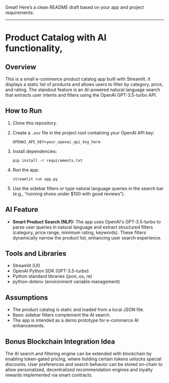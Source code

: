 Great! Here’s a clean README draft based on your app and project requirements:

---

# Product Catalog with AI functionality,

## Overview

This is a small e-commerce product catalog app built with Streamlit. It displays a static list of products and allows users to filter by category, price, and rating. The standout feature is an AI-powered natural language search that extracts user intents and filters using the OpenAI GPT-3.5-turbo API.

## How to Run

1. Clone this repository.
2. Create a `.env` file in the project root containing your OpenAI API key:

   ```
   OPENAI_API_KEY=your_openai_api_key_here
   ```
3. Install dependencies:

   ```
   pip install -r requirements.txt
   ```
4. Run the app:

   ```
   streamlit run app.py
   ```
5. Use the sidebar filters or type natural language queries in the search bar (e.g., “running shoes under \$100 with good reviews”).

## AI Feature

* **Smart Product Search (NLP):** The app uses OpenAI's GPT-3.5-turbo to parse user queries in natural language and extract structured filters (category, price range, minimum rating, keywords). These filters dynamically narrow the product list, enhancing user search experience.

## Tools and Libraries

* Streamlit (UI)
* OpenAI Python SDK (GPT-3.5-turbo)
* Python standard libraries (json, os, re)
* python-dotenv (environment variable management)

## Assumptions

* The product catalog is static and loaded from a local JSON file.
* Basic sidebar filters complement the AI search.
* The app is intended as a demo prototype for e-commerce AI enhancements.

## Bonus Blockchain Integration Idea

The AI search and filtering engine can be extended with blockchain by enabling token-gated pricing, where holding certain tokens unlocks special discounts. User preferences and search behavior can be stored on-chain to allow personalized, decentralized recommendation engines and loyalty rewards implemented via smart contracts.
